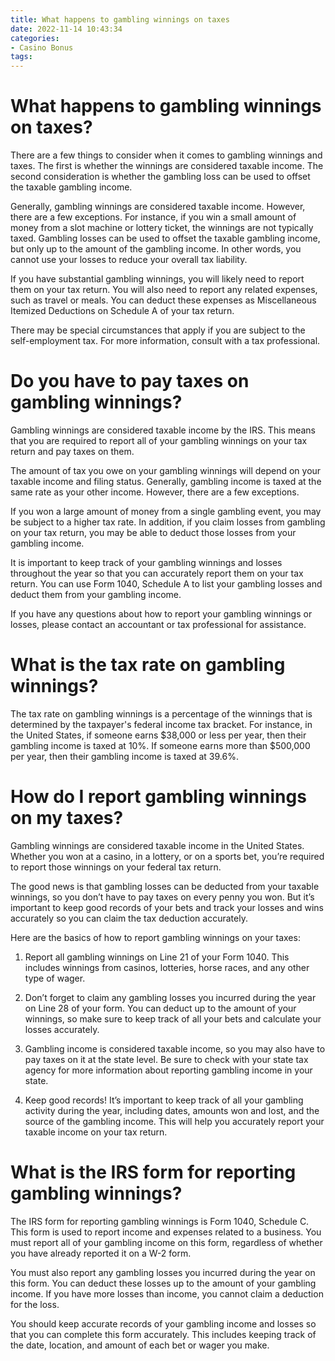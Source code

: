 ```yaml
---
title: What happens to gambling winnings on taxes
date: 2022-11-14 10:43:34
categories:
- Casino Bonus
tags:
---
```



#  What happens to gambling winnings on taxes?

There are a few things to consider when it comes to gambling winnings and taxes. The first is whether the winnings are considered taxable income. The second consideration is whether the gambling loss can be used to offset the taxable gambling income.

Generally, gambling winnings are considered taxable income. However, there are a few exceptions. For instance, if you win a small amount of money from a slot machine or lottery ticket, the winnings are not typically taxed. Gambling losses can be used to offset the taxable gambling income, but only up to the amount of the gambling income. In other words, you cannot use your losses to reduce your overall tax liability.

If you have substantial gambling winnings, you will likely need to report them on your tax return. You will also need to report any related expenses, such as travel or meals. You can deduct these expenses as Miscellaneous Itemized Deductions on Schedule A of your tax return.

There may be special circumstances that apply if you are subject to the self-employment tax. For more information, consult with a tax professional.

#  Do you have to pay taxes on gambling winnings?

Gambling winnings are considered taxable income by the IRS. This means that you are required to report all of your gambling winnings on your tax return and pay taxes on them.

The amount of tax you owe on your gambling winnings will depend on your taxable income and filing status. Generally, gambling income is taxed at the same rate as your other income. However, there are a few exceptions.

If you won a large amount of money from a single gambling event, you may be subject to a higher tax rate. In addition, if you claim losses from gambling on your tax return, you may be able to deduct those losses from your gambling income.

It is important to keep track of your gambling winnings and losses throughout the year so that you can accurately report them on your tax return. You can use Form 1040, Schedule A to list your gambling losses and deduct them from your gambling income.

If you have any questions about how to report your gambling winnings or losses, please contact an accountant or tax professional for assistance.

#  What is the tax rate on gambling winnings?

The tax rate on gambling winnings is a percentage of the winnings that is determined by the taxpayer's federal income tax bracket. For instance, in the United States, if someone earns $38,000 or less per year, then their gambling income is taxed at 10%. If someone earns more than $500,000 per year, then their gambling income is taxed at 39.6%.

#  How do I report gambling winnings on my taxes?

Gambling winnings are considered taxable income in the United States. Whether you won at a casino, in a lottery, or on a sports bet, you’re required to report those winnings on your federal tax return.

The good news is that gambling losses can be deducted from your taxable winnings, so you don’t have to pay taxes on every penny you won. But it’s important to keep good records of your bets and track your losses and wins accurately so you can claim the tax deduction accurately.

Here are the basics of how to report gambling winnings on your taxes:

1. Report all gambling winnings on Line 21 of your Form 1040. This includes winnings from casinos, lotteries, horse races, and any other type of wager.

2. Don’t forget to claim any gambling losses you incurred during the year on Line 28 of your form. You can deduct up to the amount of your winnings, so make sure to keep track of all your bets and calculate your losses accurately.

3. Gambling income is considered taxable income, so you may also have to pay taxes on it at the state level. Be sure to check with your state tax agency for more information about reporting gambling income in your state.

4. Keep good records! It’s important to keep track of all your gambling activity during the year, including dates, amounts won and lost, and the source of the gambling income. This will help you accurately report your taxable income on your tax return.

#  What is the IRS form for reporting gambling winnings?

The IRS form for reporting gambling winnings is Form 1040, Schedule C. This form is used to report income and expenses related to a business. You must report all of your gambling income on this form, regardless of whether you have already reported it on a W-2 form.

You must also report any gambling losses you incurred during the year on this form. You can deduct these losses up to the amount of your gambling income. If you have more losses than income, you cannot claim a deduction for the loss.

You should keep accurate records of your gambling income and losses so that you can complete this form accurately. This includes keeping track of the date, location, and amount of each bet or wager you make.